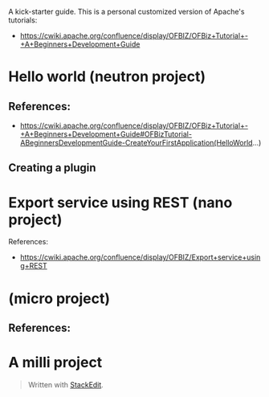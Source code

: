 A kick-starter guide.
This is a personal customized version of Apache's tutorials:
- https://cwiki.apache.org/confluence/display/OFBIZ/OFBiz+Tutorial+-+A+Beginners+Development+Guide

# Hello world (neutron project)

## References:

 -  https://cwiki.apache.org/confluence/display/OFBIZ/OFBiz+Tutorial+-+A+Beginners+Development+Guide#OFBizTutorial-ABeginnersDevelopmentGuide-CreateYourFirstApplication(HelloWorld...)

##  Creating a plugin



# Export service using REST (nano project)

References:
 - https://cwiki.apache.org/confluence/display/OFBIZ/Export+service+using+REST

#  (micro project)

References:
 - 


# A milli project

> Written with [StackEdit](https://stackedit.io/).
<!--stackedit_data:
eyJoaXN0b3J5IjpbMTcwODI5NDEwMywxOTg4NTk2NjQ1LDEzOT
cxNjIwMDMsLTE5NzI4NDg1OTksLTE4OTI4MTU1NDcsMTIzNjgx
NzY1NywtMzgxODY5NzIxXX0=
-->